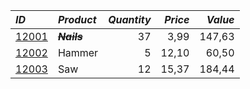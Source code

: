 |*ID*|*Product*|*Quantity*|*Price*|*Value*|
| :---- | :---- | ----: | ----: | ----: |
|<u>12001</u>|***~~Nails~~***|37|3,99|147,63
<u>12002</u>|Hammer|5|12,10|60,50
<u>12003</u>|Saw|12|15,37|184,44

